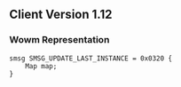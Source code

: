 ## Client Version 1.12

### Wowm Representation
```rust,ignore
smsg SMSG_UPDATE_LAST_INSTANCE = 0x0320 {
    Map map;    
}

```
